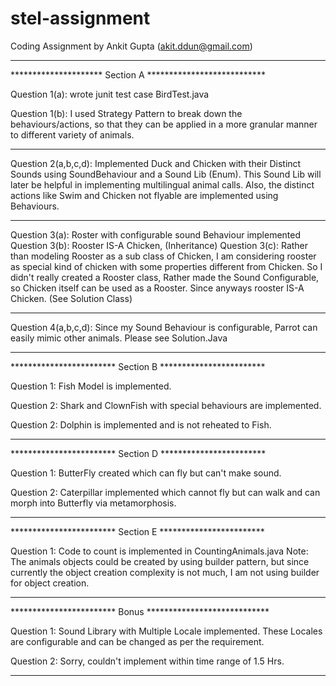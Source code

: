 # stel-assignment
Coding Assignment by Ankit Gupta (akit.ddun@gmail.com)
***********************************************************
********************* Section A ***************************

Question 1(a): wrote junit test case BirdTest.java

Question 1(b): I used Strategy Pattern to break down the behaviours/actions,
 so that they can be applied in a more granular manner to different variety of animals.

***********************************************************

Question 2(a,b,c,d): Implemented Duck and Chicken with their Distinct Sounds using SoundBehaviour and a Sound Lib (Enum).
This Sound Lib will later be helpful in implementing multilingual animal calls.
Also, the distinct actions like Swim and Chicken not flyable are implemented using Behaviours.

***********************************************************

Question 3(a): Roster with configurable sound Behaviour implemented
Question 3(b): Rooster IS-A Chicken, (Inheritance)
Question 3(c): Rather than modeling Rooster as a sub class of Chicken,
I am considering rooster as special kind of chicken with some properties different from Chicken.
So I didn't really created a Rooster class, Rather made the Sound Configurable, so Chicken itself can be used as a Rooster.
Since anyways rooster IS-A Chicken. (See Solution Class)

***********************************************************

Question 4(a,b,c,d): Since my Sound Behaviour is configurable, Parrot can easily mimic other animals. Please see Solution.Java

***********************************************************


************************ Section B ************************

Question 1: Fish Model is implemented.

Question 2: Shark and ClownFish with special behaviours are implemented.

Question 2: Dolphin is implemented and is not reheated to Fish.

***********************************************************

************************ Section D ************************

Question 1: ButterFly created which can fly but can't make sound.

Question 2: Caterpillar implemented which cannot fly but can walk and can morph into Butterfly via metamorphosis.

***********************************************************

************************ Section E ************************

Question 1: Code to count is implemented in CountingAnimals.java
Note: The animals objects could be created by using builder pattern,
but since currently the object creation complexity is not much, I am not using builder for object creation.

***********************************************************

************************ Bonus ****************************

Question 1: Sound Library with Multiple Locale implemented. These Locales are configurable and can be changed as per the requirement.

Question 2: Sorry, couldn't implement within time range of 1.5 Hrs.

***********************************************************